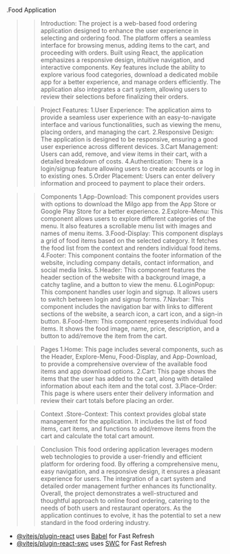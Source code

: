 .Food Application
>>Introduction:
The project is a web-based food ordering application designed to enhance the user experience in selecting and ordering food. The platform offers a seamless interface for browsing menus, adding items to the cart, and proceeding with orders. Built using React, the application emphasizes a responsive design, intuitive navigation, and interactive components. Key features include the ability to explore various food categories, download a dedicated mobile app for a better experience, and manage orders efficiently. The application also integrates a cart system, allowing users to review their selections before finalizing their orders.

>>Project Features:
1.User Experience: The application aims to provide a seamless user experience with an easy-to-navigate interface and various functionalities, such as viewing the menu, placing orders, and managing the cart.
2.Responsive Design: The application is designed to be responsive, ensuring a good user experience across different devices.
3.Cart Management: Users can add, remove, and view items in their cart, with a detailed breakdown of costs.
4.Authentication: There is a login/signup feature allowing users to create accounts or log in to existing ones.
5.Order Placement: Users can enter delivery information and proceed to payment to place their orders.

>>Components
1.App-Download: This component provides users with options to download the Milgo app from the App Store or Google Play Store for a better experience.
2.Explore-Menu: This component allows users to explore different categories of the menu. It also features a scrollable menu list with images and names of menu items.
3.Food-Display: This component displays a grid of food items based on the selected category. It fetches the food list from the context and renders individual food items.
4.Footer: This component contains the footer information of the website, including company details, contact information, and social media links.
5.Header: This component features the header section of the website with a background image, a catchy tagline, and a button to view the menu.
6.LoginPopup: This component handles user login and signup. It allows users to switch between login and signup forms.
7.Navbar: This component includes the navigation bar with links to different sections of the website, a search icon, a cart icon, and a sign-in button.
8.Food-Item: This component represents individual food items. It shows the food image, name, price, description, and a button to add/remove the item from the cart.

>>Pages
1.Home: This page includes several components, such as the Header, Explore-Menu, Food-Display, and App-Download, to provide a comprehensive overview of the available food items and app download options.
2.Cart: This page shows the items that the user has added to the cart, along with detailed information about each item and the total cost.
3.Place-Order: This page is where users enter their delivery information and review their cart totals before placing an order.

>>Context
.Store-Context: This context provides global state management for the application. It includes the list of food items, cart items, and functions to add/remove items from the cart and calculate the total cart amount.


>>Conclusion
This food ordering application leverages modern web technologies to provide a user-friendly and efficient platform for ordering food. By offering a comprehensive menu, easy navigation, and a responsive design, it ensures a pleasant experience for users. The integration of a cart system and detailed order management further enhances its functionality. Overall, the project demonstrates a well-structured and thoughtful approach to online food ordering, catering to the needs of both users and restaurant operators. As the application continues to evolve, it has the potential to set a new standard in the food ordering industry.

- [@vitejs/plugin-react](https://github.com/vitejs/vite-plugin-react/blob/main/packages/plugin-react/README.md) uses [Babel](https://babeljs.io/) for Fast Refresh
- [@vitejs/plugin-react-swc](https://github.com/vitejs/vite-plugin-react-swc) uses [SWC](https://swc.rs/) for Fast Refresh
